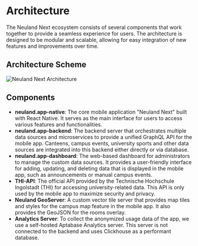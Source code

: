 # Architecture
The Neuland Next ecosystem consists of several components that work together to provide a seamless experience for users. The architecture is designed to be modular and scalable, allowing for easy integration of new features and improvements over time.

## Architecture Scheme
![Neuland Next Architecture](/assets/architecture.svg)


## Components

- **neuland.app-native**: The core mobile application "Neuland Next" built with React Native. It serves as the main interface for users to access various features and functionalities.
- **neuland.app-backend**: The backend server that orchestrates multiple data sources and microservices to provide a unified GraphQL API for the mobile app. Canteens, campus events, university sports and other data sources are integrated into this backend either directly or via database.
- **neuland.app-dashboard**: The web-based dashboard for administrators to manage the custom data sources. It provides a user-friendly interface for adding, updating, and deleting data that is displayed in the mobile app, such as announcements or manual campus events.
- **THI-API**: The official API provided by the Technische Hochschule Ingolstadt (THI) for accessing university-related data. This API is only used by the mobile app to maximize security and privacy.
- **Neuland GeoServer**: A custom vector tile server that provides map tiles and styles for the campus map feature in the mobile app. It also provides the GeoJSON for the rooms overlay.
- **Analytics Server**: To collect the anonymized usage data of the app, we use a self-hosted Aptabase Analytics server. This server is not connected to the backend and uses Clickhouse as a performant database.